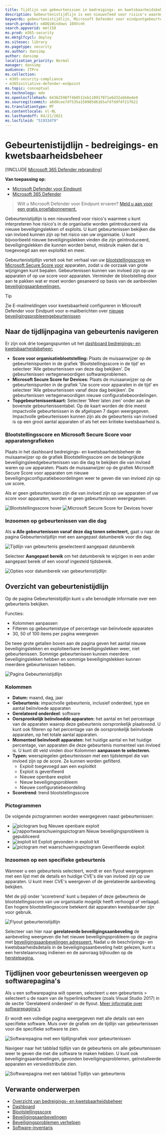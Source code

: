 ```yaml
---
title: Tijdlijn van gebeurtenissen in bedreigings- en kwetsbaarheidsbeheer
description: Gebeurtenistijdlijn is een nieuwsfeed voor risico's waarmee u kunt interpreteren hoe risico's in de organisatie worden ingevoerd en welke risico's zijn beperkt.
keywords: gebeurtenistijdlijn, Microsoft Defender voor eindpuntgebeurtenistijdlijn, Microsoft Defender voor endpoint tvm-gebeurtenistijdlijn, bedreigings- en kwetsbaarheidsbeheer, Microsoft Defender voor Eindpunt
search.product: eADQiWindows 10XVcnh
search.appverid: met150
ms.prod: m365-security
ms.mktglfcycl: deploy
ms.sitesec: library
ms.pagetype: security
ms.author: dansimp
author: dansimp
localization_priority: Normal
manager: dansimp
audience: ITPro
ms.collection:
- m365-security-compliance
- m365initiative-defender-endpoint
ms.topic: conceptual
ms.technology: mde
ms.openlocfilehash: 64362598ff4b0512eb110917071e6d32abb8ede9
ms.sourcegitcommit: a8d8cee7df535a150985d6165afdfddfdf21f622
ms.translationtype: MT
ms.contentlocale: nl-NL
ms.lasthandoff: 04/21/2021
ms.locfileid: "51933479"
---
```

# <a name="event-timeline---threat-and-vulnerability-management"></a>Gebeurtenistijdlijn - bedreigings- en kwetsbaarheidsbeheer

[!INCLUDE [Microsoft 365 Defender rebranding](../../includes/microsoft-defender.md)]


**Van toepassing op:**
- [Microsoft Defender voor Eindpunt](https://go.microsoft.com/fwlink/?linkid=2154037)
- [Microsoft 365 Defender](https://go.microsoft.com/fwlink/?linkid=2118804)

>Wilt u Microsoft Defender voor Eindpunt ervaren? [Meld u aan voor een gratis proefabonnement.](https://www.microsoft.com/microsoft-365/windows/microsoft-defender-atp?ocid=docs-wdatp-portaloverview-abovefoldlink)

Gebeurtenistijdlijn is een nieuwsfeed voor risico's waarmee u kunt interpreteren hoe risico's in de organisatie worden geïntroduceerd via nieuwe beveiligingslekken of exploits. U kunt gebeurtenissen bekijken die van invloed kunnen zijn op het risico van uw organisatie. U kunt bijvoorbeeld nieuwe beveiligingslekken vinden die zijn geïntroduceerd, beveiligingslekken die kunnen worden benut, misbruik maken dat is toegevoegd aan een exploitkit en meer.

Gebeurtenistijdlijn vertelt ook het verhaal van uw [blootstellingsscore](tvm-exposure-score.md) en [Microsoft Secure Score voor](tvm-microsoft-secure-score-devices.md) apparaten, zodat u de oorzaak van grote wijzigingen kunt bepalen. Gebeurtenissen kunnen van invloed zijn op uw apparaten of op uw score voor apparaten. Verminder de blootstelling door aan te pakken wat er moet worden gesaneerd op basis van de aanbevolen [beveiligingsaanbevelingen.](tvm-security-recommendation.md)

>[!TIP]
>Zie E-mailmeldingen voor kwetsbaarheid configureren in Microsoft Defender voor Eindpunt voor e-mailberichten over [nieuwe beveiligingsprobleemgebeurtenissen](configure-vulnerability-email-notifications.md)

## <a name="navigate-to-the-event-timeline-page"></a>Naar de tijdlijnpagina van gebeurtenis navigeren

Er zijn ook drie toegangspunten uit het [dashboard bedreigings- en kwetsbaarheidsbeheer:](tvm-dashboard-insights.md)

- **Score voor organisatieblootstelling:** Plaats de muisaanwijzer op de gebeurtenispunten in de grafiek 'Blootstellingsscore in de tijd' en selecteer 'Alle gebeurtenissen van deze dag bekijken'. De gebeurtenissen vertegenwoordigen softwareproblemen.
- **Microsoft Secure Score for Devices:** Plaats de muisaanwijzer op de gebeurtenispunten in de grafiek 'Uw score voor apparaten in de tijd' en selecteer 'Alle gebeurtenissen vanaf deze dag bekijken'. De gebeurtenissen vertegenwoordigen nieuwe configuratiebeoordelingen.
- **Topgebeurtenissenkaart:** Selecteer 'Meer laten zien' onder aan de bovenste gebeurtenissentabel. Op de kaart worden de drie meest impactvolle gebeurtenissen in de afgelopen 7 dagen weergegeven. Impactvolle gebeurtenissen kunnen zijn als de gebeurtenis van invloed is op een groot aantal apparaten of als het een kritieke kwetsbaarheid is.

### <a name="exposure-score-and-microsoft-secure-score-for-devices-graphs"></a>Blootstellingsscore en Microsoft Secure Score voor apparatengrafieken

Plaats in het dashboard bedreigings- en kwetsbaarheidsbeheer de muisaanwijzer op de grafiek Blootstellingsscore om de belangrijkste beveiligingsleedgebeurtenissen van die dag te bekijken die van invloed waren op uw apparaten. Plaats de muisaanwijzer op de grafiek Microsoft Secure Score voor apparaten om nieuwe beveiligingsconfiguratiebeoordelingen weer te geven die van invloed zijn op uw score.

Als er geen gebeurtenissen zijn die van invloed zijn op uw apparaten of uw score voor apparaten, worden er geen gebeurtenissen weergegeven.

![Blootstellingsscore hover ](images/tvm-event-timeline-exposure-score350.png) 
 ![ Microsoft Secure Score for Devices hover](images/tvm-event-timeline-device-hover360.png)

### <a name="drill-down-to-events-from-that-day"></a>Inzoomen op gebeurtenissen van die dag

Als **u Alle gebeurtenissen vanaf deze dag tonen selecteert,** gaat u naar de pagina Gebeurtenistijdlijn met een aangepast datumbereik voor die dag.

![Tijdlijn van gebeurtenis geselecteerd aangepast datumbereik](images/tvm-event-timeline-drilldown.png)

Selecteer **Aangepast bereik** om het datumbereik te wijzigen in een ander aangepast bereik of een vooraf ingesteld tijdsbereik.

![Opties voor datumbereik van gebeurtenistijdlijn](images/tvm-event-timeline-dates.png)

## <a name="event-timeline-overview"></a>Overzicht van gebeurtenistijdlijn

Op de pagina Gebeurtenistijdlijn kunt u alle benodigde informatie over een gebeurtenis bekijken. 

Functies:

- Kolommen aanpassen
- Filteren op gebeurtenistype of percentage van beïnvloede apparaten
- 30, 50 of 100 items per pagina weergeven

De twee grote getallen boven aan de pagina geven het aantal nieuwe beveiligingslekken en exploiteerbare beveiligingslekken weer, niet gebeurtenissen. Sommige gebeurtenissen kunnen meerdere beveiligingslekken hebben en sommige beveiligingslekken kunnen meerdere gebeurtenissen hebben.

![Pagina Gebeurtenistijdlijn](images/tvm-event-timeline-overview-mixed-type.png)

### <a name="columns"></a>Kolommen

- **Datum:** maand, dag, jaar
- **Gebeurtenis**: impactvolle gebeurtenis, inclusief onderdeel, type en aantal beïnvloede apparaten
- **Gerelateerd onderdeel**: software
- **Oorspronkelijk beïnvloedde apparaten:** het aantal en het percentage van de apparaten waarop deze gebeurtenis oorspronkelijk plaatsvond. U kunt ook filteren op het percentage van de oorspronkelijk beïnvloede apparaten, op het totale aantal apparaten.
- **Momenteel beïnvloedt apparaten:** het huidige aantal en het huidige percentage, van apparaten die deze gebeurtenis momenteel van invloed is. U kunt dit veld vinden door Kolommen **aanpassen te selecteren.**
- **Typen:** weerspiegelen gebeurtenissen met een tijdstempel die van invloed zijn op de score. Ze kunnen worden gefilterd.
    - Exploit toegevoegd aan een exploitkit
    - Exploit is geverifieerd
    - Nieuwe openbare exploit
    - Nieuw beveiligingsprobleem
    - Nieuwe configuratiebeoordeling
- **Scoretrend**: trend blootstellingsscore

### <a name="icons"></a>Pictogrammen

De volgende pictogrammen worden weergegeven naast gebeurtenissen:

- ![pictogram bug](images/tvm-black-bug-icon.png) Nieuwe openbare exploit
- ![rapportwaarschuwingspictogram](images/report-warning-icon.png) Nieuw beveiligingsprobleem is gepubliceerd
- ![exploit kit](images/bug-lightning-icon2.png) Exploit gevonden in exploit kit
- ![pictogram met waarschuwingspictogram](images/bug-caution-icon2.png) Geverifieerde exploit

### <a name="drill-down-to-a-specific-event"></a>Inzoomen op een specifieke gebeurtenis

Wanneer u een gebeurtenis selecteert, wordt er een flyout weergegeven met een lijst met de details en huidige CVE's die van invloed zijn op uw apparaten. U kunt meer CVE's weergeven of de gerelateerde aanbeveling bekijken.

Met de pijl onder 'scoretrend' kunt u bepalen of deze gebeurtenis de blootstellingsscore van uw organisatie mogelijk heeft verhoogd of verlaagd. Een hogere blootstellingsscore betekent dat apparaten kwetsbaarder zijn voor gebruik.

![Flyout gebeurtenistijdlijn](images/tvm-event-timeline-flyout500.png)

Selecteer van hier naar **gerelateerde beveiligingsaanbeveling** de aanbeveling weergeven die het nieuwe beveiligingsprobleem op de pagina met [beveiligingsaanbevelingen adresseert.](tvm-security-recommendation.md) Nadat u de beschrijvings- en kwetsbaarheidsdetails in de beveiligingsaanbeveling hebt gelezen, kunt u een herstelaanvraag indienen en de aanvraag bijhouden op de [herstelpagina.](tvm-remediation.md)  

## <a name="view-event-timelines-in-software-pages"></a>Tijdlijnen voor gebeurtenissen weergeven op softwarepagina's

Als u een softwarepagina wilt openen, selecteert u een gebeurtenis > selecteert u de naam van de hyperlinksoftware (zoals Visual Studio 2017) in de sectie 'Gerelateerd onderdeel' in de flyout. [Meer informatie over softwarepagina's](tvm-software-inventory.md#software-pages)

Er wordt een volledige pagina weergegeven met alle details van een specifieke software. Muis over de grafiek om de tijdlijn van gebeurtenissen voor die specifieke software te zien.

![Softwarepagina met een tijdlijngrafiek voor gebeurtenissen](images/tvm-event-timeline-software2.png)

Navigeer naar het tabblad tijdlijn van de gebeurtenis om alle gebeurtenissen weer te geven die met die software te maken hebben. U kunt ook beveiligingsaanbevelingen, gevonden beveiligingsproblemen, geïnstalleerde apparaten en versiedistributie zien.

![Softwarepagina met een tabblad Tijdlijn van gebeurtenis](images/tvm-event-timeline-software-pages.png)

## <a name="related-topics"></a>Verwante onderwerpen

- [Overzicht van bedreigings- en kwetsbaarheidsbeheer](next-gen-threat-and-vuln-mgt.md)
- [Dashboard](tvm-dashboard-insights.md)
- [Blootstellingsscore](tvm-exposure-score.md)
- [Beveiligingsaanbevelingen](tvm-security-recommendation.md)
- [Beveiligingsproblemen verhelpen](tvm-remediation.md)
- [Software-inventaris](tvm-software-inventory.md)

